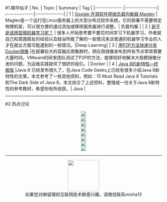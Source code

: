 #1.精华帖子
| No.  | Topic  | Summary | Tag |
|:------------- |:---------------:| :-------------:|:-------------:|
| 1 | [Google 开源软件网络负载均衡器 Maglev](http://mp.weixin.qq.com/s?__biz=MjM5MzM3NjM4MA==&mid=406217272&idx=5&sn=bca581b91d811a96ae0909d761937b6a&scene=1&srcid=0318JrnPnKZeklyFtOSWmFJQ#rd) | Maglev是一个运行在Linux服务器上的大型分布式软件系统，它的部署不需要特定物理机架，可以很方便的通过添加或移除服务器进行调整。| 负载均衡 |
| 2 | [是不是该转型搞机器学习呢？](http://mp.weixin.qq.com/s?__biz=MzA4ODgwNjk1MQ==&mid=405973980&idx=1&sn=24787eede231ddfaa1f3fb2122ca52b3&scene=1&srcid=0317zvhM7C7tqX4ME28qLcuW#rd) | 很多人开始思考要不要花时间学习下机器学习，作者就自己和周围朋友的经验以及硅谷所能了解的一些情况来谈普通的机器学习专业的人才在就业方面可能遇到的一些情况。|Deep Learning|
| 3 | [用P2P方法快速分发Docker镜像](http://mp.weixin.qq.com/s?__biz=MzAwNzUyNzI5Mw==&mid=476871072&idx=1&sn=33d53a1dc0be0f8f50bafde084d727a4&scene=1&srcid=0316Jc8hEYQRCb9WYts2iZXD#rd) |在部署较大的容器应用集群时，把应用镜像发布到所有节点常常需要大量时间。VMware的研发团队测试了P2P的方法，能够较好地解决大规模镜像分发的问题，为运维实践提供了很好的指引。|  Docker |
| 4 | [Java 8的新特性—终极版](http://www.jianshu.com/p/5b800057f2d8?hmsr=toutiao.io&utm_medium=toutiao.io&utm_source=toutiao.io) |Java 8 已经发布很久了，在Java Code Geeks上已经有很多介绍Java 8新特性的文章。本文参考了一些其他资料，例如：15 Must Read Java 8 Tutorials和The Dark Side of Java 8。本文综合了上述资料，整理成一份关于Java 8新特性的参考教材，希望你有所收获。|  Java |


---
#2.热点讨论
<div align=center>
<img src="http://fmn.rrimg.com/fmn073/20160321/1045/large_FR4i_e795000090d41e7f.jpg" >
</div>
<div align=center>
<img src="http://fmn.rrfmn.com/fmn078/20160321/1045/large_hImG_3cd500035d471e84.jpg" >
</div>
<div align=center>
<img src="http://fmn.xnpic.com/fmn071/20160321/1045/large_REMp_765f00009b951e83.jpg" >
</div>
<div align=center>
<img src="http://fmn.rrfmn.com/fmn070/20160321/1045/large_5qjM_11e10001b0941e80.jpg" >
</div>

</div>
<div align=center>
<img src="http://fmn.rrimg.com/fmn074/20160321/1045/large_n4L8_0d8d0001a7761e7f.jpg" >
</div>

<div align=center>
<img src="http://fmn.xnpic.com/fmn072/20160321/1045/large_zKcJ_c1090006060f1e84.jpg" >
</div>
</div>
<div align=center>
<img src="http://fmn.xnpic.com/fmn071/20160321/1045/large_3nmG_a25300009b971e80.jpg" >
</div>
<div align=center>
<img src="http://fmn.rrimg.com/fmn073/20160321/1045/large_VlGG_b8e90000460f1e83.jpg" >
</div>


---
<div align=center>
<img src="http://tp1.sinaimg.cn/5360958752/180/40095350112/1" width="100" height="100" >
</div>
<html>
<body>
<div align="center" style="border:lpx solid red">
如果您对麻袋理财互联网技术群感兴趣，请微信联系misha13
</div>
